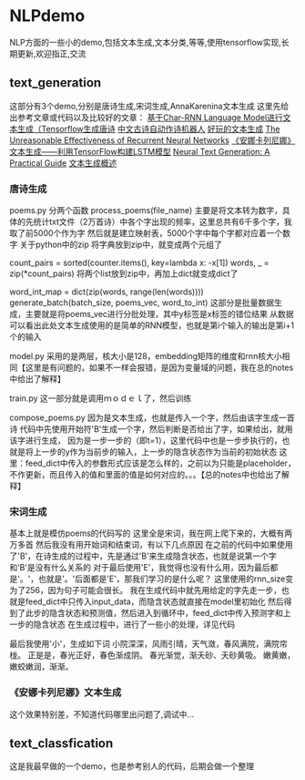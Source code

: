 # NLPdemo
NLP方面的一些小的demo,包括文本生成,文本分类,等等,使用tensorflow实现,长期更新,欢迎指正,交流
## text_generation
这部分有3个demo,分别是唐诗生成,宋词生成,AnnaKarenina文本生成
这里先给出参考文章或代码以及比较好的文章：
[基于Char-RNN Language Model进行文本生成（Tensorflow生成唐诗](https://blog.csdn.net/Irving_zhang/article/details/76664998)
[中文古诗自动作诗机器人](https://github.com/jinfagang/tensorflow_poems)
[好玩的文本生成](https://www.msra.cn/zh-cn/news/features/ruihua-song-20161226)
[The Unreasonable Effectiveness of Recurrent Neural Networks](http://karpathy.github.io/2015/05/21/rnn-effectiveness/)
[《安娜卡列尼娜》文本生成——利用TensorFlow构建LSTM模型](https://zhuanlan.zhihu.com/p/27087310)
[Neural Text Generation: A Practical Guide](https://www-cs.stanford.edu/~zxie/textgen.pdf)
[文本生成概述](https://www.jiqizhixin.com/articles/2017-05-22)
### 唐诗生成
poems.py
分两个函数
process_poems(file_name)
主要是将文本转为数字，具体的先统计txt文件（2万首诗）中各个字出现的频率，这里总共有6千多个字，我取了前5000个作为字 然后就是建立映射表，5000个字中每个字都对应着一个数字 关于python中的zip 将字典放到zip中，就变成两个元组了

count_pairs = sorted(counter.items(), key=lambda x: -x[1])
words, _ = zip(*count_pairs)
将两个list放到zip中，再加上dict就变成dict了

word_int_map = dict(zip(words, range(len(words))))
generate_batch(batch_size, poems_vec, word_to_int)
这部分是批量数据生成，主要就是将poems_vec进行分批处理，其中y标签是x标签的错位结果 从数据可以看出此处文本生成使用的是简单的RNN模型，也就是第i个输入的输出是第i+1个的输入

model.py
采用的是两层，核大小是128，embedding矩阵的维度和rnn核大小相同【这里是有问题的，如果不一样会报错，是因为变量域的问题，我在总的notes中给出了解释】

train.py
这一部分就是调用ｍｏｄｅｌ了，然后训练

compose_poems.py
因为是文本生成，也就是传入一个字，然后由该字生成一首诗 代码中先使用开始符'B'生成一个字，然后判断是否给出了字，如果给出，就用该字进行生成， 因为是一步一步的（即t=1），这里代码中也是一步步执行的，也就是将上一步的y作为当前步的输入，上一步的隐含状态作为当前的初始状态 这里：feed_dict中传入的参数形式应该是怎么样的，之前以为只能是placeholder，不作更新，而且传入的值和里面的值是如何对应的。。。【总的notes中也给出了解释】


### 宋词生成
基本上就是模仿poems的代码写的 这里全是宋词，我在网上爬下来的，大概有两万多首 然后我没有用开始词和结束词，有以下几点原因 在之前的代码中如果使用了'B'，在诗生成的过程中，先是通过'B'来生成隐含状态，也就是说第一个字和‘B'是没有什么关系的 对于最后使用'E'，我觉得也没有什么用，因为最后都是'。'，也就是'。'后面都是'E'，那我们学习的是什么呢？ 这里使用的rnn_size变为了256，因为句子可能会很长。 我在生成代码中就先用给定的字先走一步，也就是feed_dict中只传入input_data，而隐含状态就直接在model里初始化 然后得到了此步的隐含状态和预测值，然后进入到循环中，feed_dict中传入预测字和上一步的隐含状态 在生成过程中，进行了一些小的处理，详见代码

最后我使用'小'，生成如下词 
小院深深，风雨引晴，天气潋，春风满院，满院帘栊。 正是是，春光正好，春色渐成阴。 春光渐觉，渐夭砂、夭砂黄吸。 嫩黄嫩，嫩蛟嫩润，渐渐。

### 《安娜卡列尼娜》文本生成
这个效果特别差，不知道代码哪里出问题了,调试中...

## text_classfication
这是我最早做的一个demo，也是参考别人的代码，后期会做一个整理

